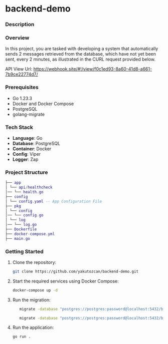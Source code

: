 # backend-demo

### Description

### Overview

In this project, you are tasked with developing a system that automatically sends 2
messages retrieved from the database, which have not yet been sent, every 2 minutes, as
illustrated in the CURL request provided below.

API View Url: https://webhook.site/#!/view/f0c1ed93-8a60-41d8-a661-7b9ce22774d7/

### Prerequisites

- Go 1.23.3
- Docker and Docker Compose
- PostgreSQL
- golang-migrate

### Tech Stack

- **Language**: Go
- **Database**: PostgreSQL
- **Container**: Docker
- **Config**: Viper
- **Logger**: Zap

### Project Structure

```lua
├── app
│ └── api/healthcheck
│── └── health.go
├── config
│ └── config.yaml -- App Configuration File
├── pkg
│ └── config
│── └── config.go
│ └── log
│── └── log.go
├── Dockerfile
├── docker-compose.yml
├── main.go
```

### Getting Started

1. Clone the repository:

    ```bash
    git clone https://github.com/yakutozcan/backend-demo.git
    ```

2. Start the required services using Docker Compose:

    ```bash
    docker-compose up -d
    ```

3. Run the migration:
   ```bash
      migrate -database "postgres://postgres:password@localhost:5432/backenddemo?sslmode=disable" -path db/migrations up    ```
   ``` 
   ```bash
      migrate -database "postgres://postgres:password@localhost:5432/backenddemo?sslmode=disable" -path db/migrations drop 
   ```

4. Run the application:

    ```bash
    go run .
    ```